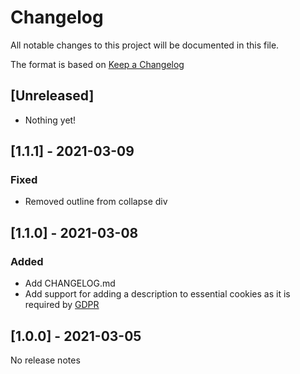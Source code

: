 # Changelog

All notable changes to this project will be documented in this file.

The format is based on [Keep a Changelog](https://keepachangelog.com/en/1.0.0/)

## [Unreleased]

- Nothing yet!

## [1.1.1] - 2021-03-09

### Fixed

- Removed outline from collapse div

## [1.1.0] - 2021-03-08

### Added

- Add CHANGELOG.md
- Add support for adding a description to essential cookies as it is required by [GDPR](https://gdpr.eu/cookies/)

## [1.0.0] - 2021-03-05

No release notes
